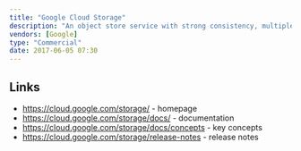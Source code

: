 ```yaml
---
title: "Google Cloud Storage"
description: "An object store service with strong consistency, multiple storage tiers and deep integration to the Google Cloud ecosystem.  Objects are organised into buckets and indexed by string, with the option to list objects by prefix and to summarise results based on a delimiter allowing a filesystem to be approximated.  Storage tiers supported include multi-regional (data is distributed across regions in a geo area), regional, nearline and coldline (designed for data accessed less than once per month/year respectively).  Supports object lifecycle management allowing for automatic deletion or moving of objects between storage tiers.  Supports versioning of objects, access control (via Google Cloud IAM, bucket and object ACLs and time-limited access via signed URLs), encryption of objects and support for SSL connections, auditing of object operations via Google Cloud Audit, gzip uncompression on read, custom domains, multi-part uploads via merging of objects after upload (Composite Objects), acccess and storage logs as downloadable CSV files and batching of request.  Quotes a 99.999999999% guarentee that data won't be lost, and availability of 99.9% for regional and 99.95% for multi-regional storage tiers.  Provides a web based management console (Google Cloud Platform Console), CLI (gsutil), JSON and XML REST API and SDKs for a wide range of languages."
vendors: [Google]
type: "Commercial"
date: 2017-06-05 07:30
---
```

## Links

* <https://cloud.google.com/storage/> - homepage
* <https://cloud.google.com/storage/docs/> - documentation
* <https://cloud.google.com/storage/docs/concepts> - key concepts
* <https://cloud.google.com/storage/release-notes> - release notes
